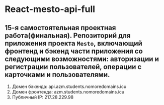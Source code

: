 # React-mesto-api-full
## 15-я самостоятельная проектная работа(финальная). Репозиторий для приложения проекта `Mesto`, включающий фронтенд и бэкенд части приложения со следующими возможностями: авторизации и регистрации пользователей, операции с карточками и пользователями. 

1. Домен бэкенда: api.azm.students.nomoredomains.icu
2. Домен фронтенда: azm.students.nomoredomains.icu
3. Публичный IP: 217.28.229.98 
